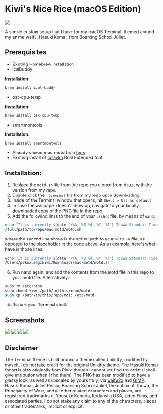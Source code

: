 # Kiwi's Nice Rice (macOS Edition)
![](https://i.ibb.co/r3NfGXm/Untitled-22.png)

A simple custom setup that I have for my macOS Terminal, themed around my anime waifu, Hasuki Komai, from Boarding School Juliet.



## Prerequisites
* Existing Homebrew installation
* icalBuddy
  
**Installation:**

```zsh
brew install ical-buddy
```
* osx-cpu-temp
  
**Installation:**

```zsh
brew install osx-cpu-temp
```

* smartmontools

**Installation:**

```zsh
brew install smartmontools
```

* Already cloned mac-motd from [here](https://github.com/douz/mac-motd)
* Existing install of [Iosevka](https://github.com/be5invis/Iosevka) Bold Extended font.


## Installation:
1. Replace the `motd.sh` file from the repo you cloned from douz, with the version from my repo.
2. Double click the `.terminal` file from my repo upon downloading
3. Inside of the Terminal window that opens, hit `Shell > Use as default`
4. In case the wallpaper doesn't show up, navigate to your locally downloaded copy of the PNG file in this repo
5. Add the following lines to the end of your `.zshrc` file, by means of `nano`:
```zsh
echo "It is currently $(date '+%A, %B %d, %Y, %T') Touwa Standard Time."
/full/path/to/repo/mac-motd/motd.sh
```
where the second line above is the actual path to your `motd.sh` file, as opposed to the placeholder in the code above.
As an example, here's what I have in those lines:
```zsh
echo "It is currently $(date '+%A, %B %d, %Y, %T') Touwa Standard Time."
/Users/pekoxusagikiwi/Downloads/mac-motd/motd.sh
```
6. Run nano again, and add the contents from the motd file in this repo to your motd file. Alternatively:
```zsh
sudo rm /etc/nano
sudo chmod +rwx /path/to/this/repo/motd
sudo cp /path/to/this/repo/motd /etc/motd
```
5. Restart your Terminal shell.

## Screenshots
![](https://i.ibb.co/r3NfGXm/Untitled-22.png)
![](https://i.ibb.co/Gn6FQgh/Untitled-24.png)
![](https://i.ibb.co/xMBGp13/Untitled-26.png)
![](https://i.ibb.co/m6kFV7q/Untitled-32.png)

## Disclaimer
The Terminal theme is built around a theme called Unikitty, modified by myself. I do not take credit for the original Unikitty theme. The Hasuki Komai fanart is also originally from Pixiv, though I cannot yet find the artist (I shall give attribution when I find them). The PNG has been modified to have a glassy look, as well as upscaled by yours truly, via [waifu2x](https://waifu2x.udp.jp) and [GIMP](https://www.gimp.org). Hasuki Komai, Juliet Persia, Boarding School Juliet, the nation of Touwa, the Principality of West, and all other related characters and places, are registered trademarks of Yousuke Kaneda, Kodansha USA, Liden Films, and associated parties. I do not stake any claim to any of the characters, places or other trademarks, implicit or explicit.












